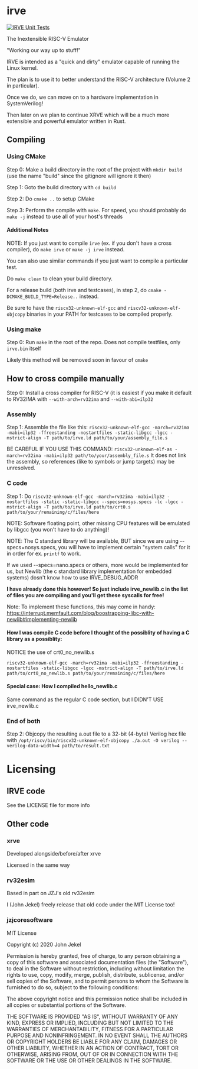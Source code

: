 # irve

[![IRVE Unit Tests](https://github.com/JZJisawesome/irve/actions/workflows/unit_tests.yml/badge.svg)](https://github.com/JZJisawesome/irve/actions/workflows/unit_tests.yml)

The Inextensible RISC-V Emulator

"Working our way up to stuff!"

IRVE is intended as a "quick and dirty" emulator capable of running the Linux kernel.

The plan is to use it to better understand the RISC-V architecture (Volume 2 in particular).

Once we do, we can move on to a hardware implementation in SystemVerilog!

Then later on we plan to continue XRVE which will be a much more extensible and powerful emulator written in Rust.

## Compiling

### Using CMake

Step 0: Make a build directory in the root of the project with `mkdir build` (use the name "build" since the gitignore will ignore it then)

Step 1: Goto the build directory with `cd build`

Step 2: Do `cmake ..` to setup CMake

Step 3: Perform the compile with `make`. For speed, you should probably do `make -j` instead to use all of your host's threads

#### Additional Notes

NOTE: If you just want to compile `irve` (ex. if you don't have a cross compiler), do `make irve` or `make -j irve` instead.

You can also use similar commands if you just want to compile a particular test.

Do `make clean` to clean your build directory.

For a release build (both irve and testcases), in step 2, do `cmake -DCMAKE_BUILD_TYPE=Release..` instead.

Be sure to have the `riscv32-unknown-elf-gcc` and `riscv32-unknown-elf-objcopy` binaries in your PATH for testcases to be compiled properly.

### Using make

Step 0: Run `make` in the root of the repo. Does not compile testfiles, only `irve.bin` itself

Likely this method will be removed soon in favour of `cmake`

## How to cross compile manually

Step 0: Install a cross compiler for RISC-V (it is easiest if you make it default to RV32IMA with `--with-arch=rv32ima` and `--with-abi=ilp32`

### Assembly

Step 1: Assemble the file like this: `riscv32-unknown-elf-gcc -march=rv32ima -mabi=ilp32 -ffreestanding -nostartfiles -static-libgcc -lgcc -mstrict-align -T path/to/irve.ld path/to/your/assembly_file.s`

BE CAREFUL IF YOU USE THIS COMMAND: `riscv32-unknown-elf-as -march=rv32ima -mabi=ilp32 path/to/your/assembly_file.s`
It does not link the assembly, so references (like to symbols or jump targets) may be unresolved.

### C code

Step 1: Do `riscv32-unknown-elf-gcc -march=rv32ima -mabi=ilp32 -nostartfiles -static -static-libgcc --specs=nosys.specs -lc -lgcc -mstrict-align -T path/to/irve.ld path/to/crt0.s path/to/your/remaining/c/files/here`

NOTE: Software floating point, other missing CPU features will be emulated by libgcc (you won't have to do anything)!

NOTE: The C standard library will be available, BUT since we are using --specs=nosys.specs, you will have to implement certain "system calls" for it in order for ex. `printf` to work.

If we used --specs=nano.specs or others, more would be implemented for us, but Newlib (the c standard library implementation for embedded systems) dosn't know how to use IRVE_DEBUG_ADDR

**I have already done this however! So just include irve_newlib.c in the list of files you are compiling and you'll get these syscalls for free!**

Note: To implement these functions, this may come in handy: https://interrupt.memfault.com/blog/boostrapping-libc-with-newlib#implementing-newlib

#### How I was compile C code before I thought of the possiblity of having a C library as a possiblity:

NOTICE the use of crt0_no_newlib.s

`riscv32-unknown-elf-gcc -march=rv32ima -mabi=ilp32 -ffreestanding -nostartfiles -static-libgcc -lgcc -mstrict-align -T path/to/irve.ld path/to/crt0_no_newlib.s path/to/your/remaining/c/files/here`

#### Special case: How I compiled hello_newlib.c

Same command as the regular C code section, but I DIDN'T USE irve_newlib.c

### End of both

Step 2: Objcopy the resulting a.out file to a 32-bit (4-byte) Verilog hex file with `/opt/riscv/bin/riscv32-unknown-elf-objcopy ./a.out -O verilog --verilog-data-width=4 path/to/result.txt`

# Licensing

## IRVE code 

See the LICENSE file for more info

## Other code

### xrve

Developed alongside/before/after xrve

Licensed in the same way

### rv32esim

Based in part on JZJ's old rv32esim

I (John Jekel) freely release that old code under the MIT License too!

### jzjcoresoftware

MIT License

Copyright (c) 2020 John Jekel

Permission is hereby granted, free of charge, to any person obtaining a copy
of this software and associated documentation files (the "Software"), to deal
in the Software without restriction, including without limitation the rights
to use, copy, modify, merge, publish, distribute, sublicense, and/or sell
copies of the Software, and to permit persons to whom the Software is
furnished to do so, subject to the following conditions:

The above copyright notice and this permission notice shall be included in all
copies or substantial portions of the Software.

THE SOFTWARE IS PROVIDED "AS IS", WITHOUT WARRANTY OF ANY KIND, EXPRESS OR
IMPLIED, INCLUDING BUT NOT LIMITED TO THE WARRANTIES OF MERCHANTABILITY,
FITNESS FOR A PARTICULAR PURPOSE AND NONINFRINGEMENT. IN NO EVENT SHALL THE
AUTHORS OR COPYRIGHT HOLDERS BE LIABLE FOR ANY CLAIM, DAMAGES OR OTHER
LIABILITY, WHETHER IN AN ACTION OF CONTRACT, TORT OR OTHERWISE, ARISING FROM,
OUT OF OR IN CONNECTION WITH THE SOFTWARE OR THE USE OR OTHER DEALINGS IN THE
SOFTWARE.
